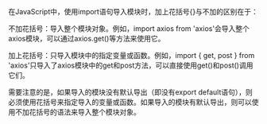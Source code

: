 在JavaScript中，使用import语句导入模块时，加上花括号{}与不加的区别在于：

不加花括号：导入整个模块对象。例如，import axios from 'axios'会导入整个axios模块，可以通过axios.get()等方法来使用它。

加上花括号：只导入模块中的指定变量或函数。例如，import { get, post } from 'axios'只导入了axios模块中的get和post方法，可以直接使用get()和post()调用它们。

需要注意的是，如果导入的模块没有默认导出（即没有export default语句），则必须使用花括号来指定导入的变量或函数。如果导入的模块有默认导出，则可以使用不加花括号的语法来导入整个模块对象。
